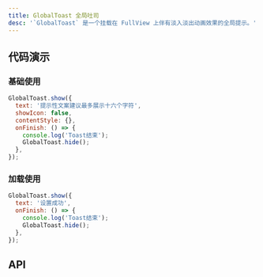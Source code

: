 ```yaml
---
title: GlobalToast 全局吐司
desc: '`GlobalToast` 是一个挂载在 FullView 上伴有淡入淡出动画效果的全局提示。'
---
```


## 代码演示

### 基础使用

```jsx
GlobalToast.show({
  text: '提示性文案建议最多展示十六个字符',
  showIcon: false,
  contentStyle: {},
  onFinish: () => {
    console.log('Toast结束');
    GlobalToast.hide();
  },
});
```

### 加载使用

```jsx
GlobalToast.show({
  text: '设置成功',
  onFinish: () => {
    console.log('Toast结束');
    GlobalToast.hide();
  },
});
```

## API

<Props name="GlobalToastProps" />
